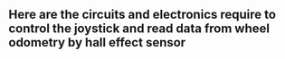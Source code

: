## Here are the circuits and electronics require to control the joystick and read data from wheel odometry by hall effect sensor
